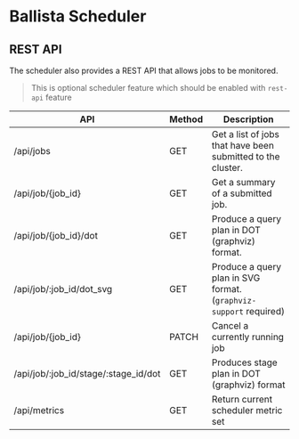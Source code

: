 <!---
  Licensed to the Apache Software Foundation (ASF) under one
  or more contributor license agreements.  See the NOTICE file
  distributed with this work for additional information
  regarding copyright ownership.  The ASF licenses this file
  to you under the Apache License, Version 2.0 (the
  "License"); you may not use this file except in compliance
  with the License.  You may obtain a copy of the License at

    http://www.apache.org/licenses/LICENSE-2.0

  Unless required by applicable law or agreed to in writing,
  software distributed under the License is distributed on an
  "AS IS" BASIS, WITHOUT WARRANTIES OR CONDITIONS OF ANY
  KIND, either express or implied.  See the License for the
  specific language governing permissions and limitations
  under the License.
-->

# Ballista Scheduler

## REST API

The scheduler also provides a REST API that allows jobs to be monitored.

> This is optional scheduler feature which should be enabled with `rest-api` feature

| API                                  | Method | Description                                                       |
| ------------------------------------ | ------ | ----------------------------------------------------------------- |
| /api/jobs                            | GET    | Get a list of jobs that have been submitted to the cluster.       |
| /api/job/{job_id}                    | GET    | Get a summary of a submitted job.                                 |
| /api/job/{job_id}/dot                | GET    | Produce a query plan in DOT (graphviz) format.                    |
| /api/job/:job_id/dot_svg             | GET    | Produce a query plan in SVG format. (`graphviz-support` required) |
| /api/job/{job_id}                    | PATCH  | Cancel a currently running job                                    |
| /api/job/:job_id/stage/:stage_id/dot | GET    | Produces stage plan in DOT (graphviz) format                      |
| /api/metrics                         | GET    | Return current scheduler metric set                               |
